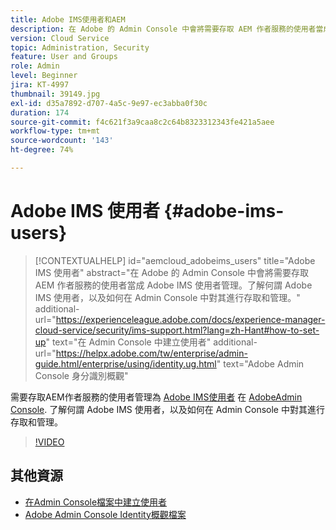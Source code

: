 ```yaml
---
title: Adobe IMS使用者和AEM
description: 在 Adobe 的 Admin Console 中會將需要存取 AEM 作者服務的使用者當成 Adobe IMS 使用者管理。了解何謂 Adobe IMS 使用者，以及如何在 Admin Console 中對其進行存取和管理。
version: Cloud Service
topic: Administration, Security
feature: User and Groups
role: Admin
level: Beginner
jira: KT-4997
thumbnail: 39149.jpg
exl-id: d35a7892-d707-4a5c-9e97-ec3abba0f30c
duration: 174
source-git-commit: f4c621f3a9caa8c2c64b8323312343fe421a5aee
workflow-type: tm+mt
source-wordcount: '143'
ht-degree: 74%

---
```


# Adobe IMS 使用者 {#adobe-ims-users}

>[!CONTEXTUALHELP]
>id="aemcloud_adobeims_users"
>title="Adobe IMS 使用者"
>abstract="在 Adobe 的 Admin Console 中會將需要存取 AEM 作者服務的使用者當成 Adobe IMS 使用者管理。了解何謂 Adobe IMS 使用者，以及如何在 Admin Console 中對其進行存取和管理。"
>additional-url="https://experienceleague.adobe.com/docs/experience-manager-cloud-service/security/ims-support.html?lang=zh-Hant#how-to-set-up" text="在 Admin Console 中建立使用者"
>additional-url="https://helpx.adobe.com/tw/enterprise/admin-guide.html/enterprise/using/identity.ug.html" text="Adobe Admin Console 身分識別概觀"

需要存取AEM作者服務的使用者管理為 [Adobe IMS使用者](https://helpx.adobe.com/tw/enterprise/using/set-up-identity.html) 在 [AdobeAdmin Console](https://adminconsole.adobe.com). 了解何謂 Adobe IMS 使用者，以及如何在 Admin Console 中對其進行存取和管理。

>[!VIDEO](https://video.tv.adobe.com/v/39149?quality=12&learn=on)

## 其他資源

+ [在Admin Console檔案中建立使用者](https://experienceleague.adobe.com/docs/experience-manager-cloud-service/security/ims-support.html#onboarding-users-in-admin-console)
+ [Adobe Admin Console Identity概觀檔案](https://helpx.adobe.com/tw/enterprise/using/identity.html)
